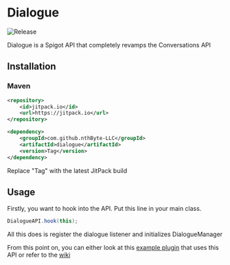 <!-- https://www.makeareadme.com/ -->
# Dialogue
![Release](https://jitpack.io/v/nthByte-LLC/dialogue.svg)

Dialogue is a Spigot API that completely revamps the Conversations API

## Installation

### Maven
```xml
<repository>
    <id>jitpack.io</id>
    <url>https://jitpack.io</url>
</repository>
```
```xml
<dependency>
    <groupId>com.github.nthByte-LLC</groupId>
    <artifactId>dialogue</artifactId>
    <version>Tag</version>
</dependency>
```
Replace "Tag" with the latest JitPack build

## Usage
Firstly, you want to hook into the API. Put this line in your main class.
```java
DialogueAPI.hook(this);
```
All this does is register the dialogue listener and initializes DialogueManager

From this point on, you can either look at this <a href="https://github.com/nthByte-LLC/dialogue-example">example plugin</a> that uses this API or refer to the <a href="https://github.com/nthByte-LLC/dialogue/wiki">wiki</a>





